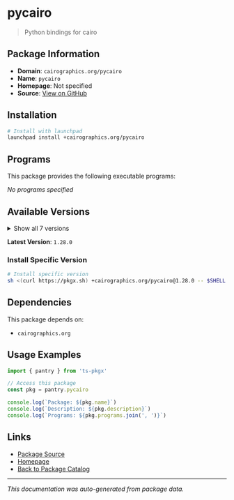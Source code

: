 # pycairo

> Python bindings for cairo

## Package Information

- **Domain**: `cairographics.org/pycairo`
- **Name**: `pycairo`
- **Homepage**: Not specified
- **Source**: [View on GitHub](https://github.com/pkgxdev/pantry/tree/main/projects/cairographics.org/pycairo/package.yml)

## Installation

```bash
# Install with launchpad
launchpad install +cairographics.org/pycairo
```

## Programs

This package provides the following executable programs:

*No programs specified*

## Available Versions

<details>
<summary>Show all 7 versions</summary>

- `1.28.0`, `1.27.0`, `1.26.1`, `1.26.0`, `1.25.1`
- `1.25.0`, `1.24.0`

</details>

**Latest Version**: `1.28.0`

### Install Specific Version

```bash
# Install specific version
sh <(curl https://pkgx.sh) +cairographics.org/pycairo@1.28.0 -- $SHELL -i
```

## Dependencies

This package depends on:

- `cairographics.org`

## Usage Examples

```typescript
import { pantry } from 'ts-pkgx'

// Access this package
const pkg = pantry.pycairo

console.log(`Package: ${pkg.name}`)
console.log(`Description: ${pkg.description}`)
console.log(`Programs: ${pkg.programs.join(', ')}`)
```

## Links

- [Package Source](https://github.com/pkgxdev/pantry/tree/main/projects/cairographics.org/pycairo/package.yml)
- [Homepage](#)
- [Back to Package Catalog](../package-catalog.md)

---

*This documentation was auto-generated from package data.*
